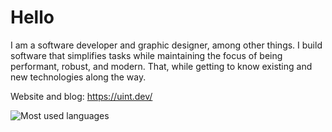 # Hello

I am a software developer and graphic designer, among other things.
I build software that simplifies tasks while maintaining the focus of being performant, robust, and modern. That, while getting to know existing and new technologies along the way.

Website and blog: https://uint.dev/

<img src="https://github-readme-stats-git-masterrstaa-rickstaa.vercel.app/api/top-langs?username=uintdev&langs_count=8&hide=c,c%2B%2B,makefile,assembly,cmake,objective-c,ejs,html&show_icons=true&layout=compact&bg_color=242424&text_color=ffffff&title_color=ffffff&border_radius=20&hide_border=true" alt="Most used languages">
